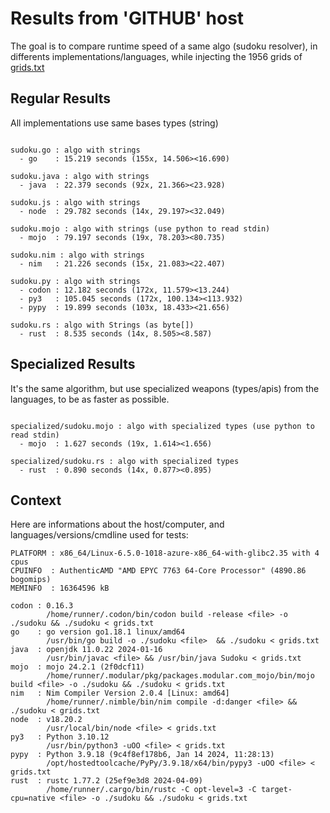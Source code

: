 # Results from 'GITHUB' host

The goal is to compare runtime speed of a same algo (sudoku resolver), in differents implementations/languages, while injecting the 1956 grids of [grids.txt](grids.txt)

## Regular Results

All implementations use same bases types (string)

```

sudoku.go : algo with strings
  - go    : 15.219 seconds (155x, 14.506><16.690)

sudoku.java : algo with strings
  - java  : 22.379 seconds (92x, 21.366><23.928)

sudoku.js : algo with strings
  - node  : 29.782 seconds (14x, 29.197><32.049)

sudoku.mojo : algo with strings (use python to read stdin)
  - mojo  : 79.197 seconds (19x, 78.203><80.735)

sudoku.nim : algo with strings
  - nim   : 21.226 seconds (15x, 21.083><22.407)

sudoku.py : algo with strings
  - codon : 12.182 seconds (172x, 11.579><13.244)
  - py3   : 105.045 seconds (172x, 100.134><113.932)
  - pypy  : 19.899 seconds (103x, 18.433><21.656)

sudoku.rs : algo with Strings (as byte[])
  - rust  : 8.535 seconds (14x, 8.505><8.587)

```

## Specialized Results

It's the same algorithm, but use specialized weapons (types/apis) from the languages, to be as faster as possible.

```

specialized/sudoku.mojo : algo with specialized types (use python to read stdin)
  - mojo  : 1.627 seconds (19x, 1.614><1.656)

specialized/sudoku.rs : algo with specialized types
  - rust  : 0.890 seconds (14x, 0.877><0.895)

```
## Context

Here are informations about the host/computer, and languages/versions/cmdline used for tests:
```
PLATFORM : x86_64/Linux-6.5.0-1018-azure-x86_64-with-glibc2.35 with 4 cpus
CPUINFO  : AuthenticAMD "AMD EPYC 7763 64-Core Processor" (4890.86 bogomips)
MEMINFO  : 16364596 kB

codon : 0.16.3
        /home/runner/.codon/bin/codon build -release <file> -o ./sudoku && ./sudoku < grids.txt
go    : go version go1.18.1 linux/amd64
        /usr/bin/go build -o ./sudoku <file>  && ./sudoku < grids.txt
java  : openjdk 11.0.22 2024-01-16
        /usr/bin/javac <file> && /usr/bin/java Sudoku < grids.txt
mojo  : mojo 24.2.1 (2f0dcf11)
        /home/runner/.modular/pkg/packages.modular.com_mojo/bin/mojo build <file> -o ./sudoku && ./sudoku < grids.txt
nim   : Nim Compiler Version 2.0.4 [Linux: amd64]
        /home/runner/.nimble/bin/nim compile -d:danger <file> && ./sudoku < grids.txt
node  : v18.20.2
        /usr/local/bin/node <file> < grids.txt
py3   : Python 3.10.12
        /usr/bin/python3 -uOO <file> < grids.txt
pypy  : Python 3.9.18 (9c4f8ef178b6, Jan 14 2024, 11:28:13)
        /opt/hostedtoolcache/PyPy/3.9.18/x64/bin/pypy3 -uOO <file> < grids.txt
rust  : rustc 1.77.2 (25ef9e3d8 2024-04-09)
        /home/runner/.cargo/bin/rustc -C opt-level=3 -C target-cpu=native <file> -o ./sudoku && ./sudoku < grids.txt

```


